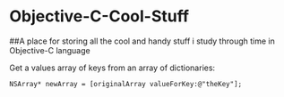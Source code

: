 # Objective-C-Cool-Stuff
##A place for storing all the cool and handy stuff i study through time in Objective-C language

Get a values array of keys from an array of dictionaries:

`
NSArray* newArray = [originalArray valueForKey:@"theKey"];
`
